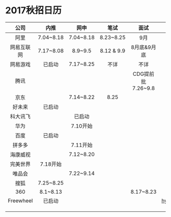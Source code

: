 # 2017秋招日历

|    公司     |    内推     |    网申     |     笔试     |       面试       |         其他         |
| :-------: | :-------: | :-------: | :--------: | :------------: | :----------------: |
|    阿里     | 7.04~8.18 | 7.04~8.18 | 8.23~8.25  |       9月       |                    |
|   网易互联网   | 7.17~8.08 |  8.9~9.5  | 8.12 & 9.9 |    8月底&9月底     |                    |
|   网易游戏    |    已启动    | 7.17~8.25 |     不详     |       不详       |                    |
|    腾讯     |           |           |            | CDG提前批7.26~9.8 |                    |
|    京东     |           | 7.14~8.22 |    8.25    |                |                    |
|    好未来    |    已启动    |           |            |                |                    |
|   科大讯飞    |           |    已启动    |            |                |                    |
|    华为     |           |  7.10开始   |            |                |                    |
|    百度     |    已启动    |           |            |                |                    |
|    拼多多    |           |  7.11开始   |            |                |                    |
|   海康威视    |           | 7.12~8.20 |            |                |                    |
|   完美世界    |  7.18开始   |           |            |                |                    |
|    唯品会    |           | 7.22~9.14 |            |                |                    |
|    搜狐     | 7.25~8.25 |           |            |                |                    |
|    360    | 8.1~8.13  |           |            |   8.17~8.23    |                    |
| Freewheel |    已启动    |           |            |                | hyxue@freewheel.tv |
|           |           |           |            |                |                    |
|           |           |           |            |                |                    |
|           |           |           |            |                |                    |